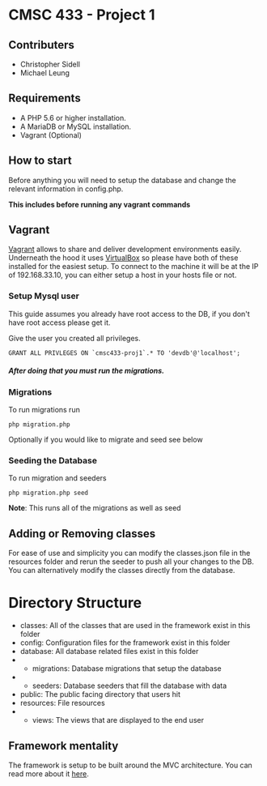 # CMSC 433 - Project 1

## Contributers
- Christopher Sidell
- Michael Leung

## Requirements
- A PHP 5.6 or higher installation.
- A MariaDB or MySQL installation.
- Vagrant (Optional)

## How to start
Before anything you will need to setup the database and change the relevant information in config.php.

**This includes before running any vagrant commands**

## Vagrant

[Vagrant](https://www.vagrantup.com/) allows to share and deliver development environments easily. Underneath the hood
it uses [VirtualBox](https://www.virtualbox.org/) so please have both of these installed for the easiest setup. To connect
to the machine it will be at the IP of 192.168.33.10, you can either setup a host in your hosts file or not.

### Setup Mysql user
This guide assumes you already have root access to the DB, if you don't have root access please get it.

Give the user you created all privileges.

    GRANT ALL PRIVLEGES ON `cmsc433-proj1`.* TO 'devdb'@'localhost';

##### After doing that you *must* run the migrations.

### Migrations
To run migrations run

    php migration.php

Optionally if you would like to migrate and seed see below

### Seeding the Database
To run migration and seeders

    php migration.php seed

**Note**: This runs all of the migrations as well as seed

## Adding or Removing classes

For ease of use and simplicity you can modify the classes.json file in the resources
folder and rerun the seeder to push all your changes to the DB. You can alternatively
modify the classes directly from the database.

# Directory Structure

- classes: All of the classes that are used in the framework exist in this folder
- config: Configuration files for the framework exist in this folder
- database: All database related files exist in this folder
- - migrations: Database migrations that setup the database
- - seeders: Database seeders that fill the database with data
- public: The public facing directory that users hit
- resources: File resources
- - views: The views that are displayed to the end user

## Framework mentality

The framework is setup to be built around the MVC architecture. You can read more about it [here](https://en.wikipedia.org/wiki/Model%E2%80%93view%E2%80%93controller).